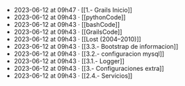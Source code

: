 - 2023-06-12 at 09h47 · [[1.- Grails Inicio]]
- 2023-06-12 at 09h43 · [[pythonCode]]
- 2023-06-12 at 09h43 · [[bashCode]]
- 2023-06-12 at 09h43 · [[GrailsCode]]
- 2023-06-12 at 09h43 · [[Lost (2004–2010)]]
- 2023-06-12 at 09h43 · [[3.3.- Bootstrap de informacion]]
- 2023-06-12 at 09h43 · [[3.2.-  configuracion mysql]]
- 2023-06-12 at 09h43 · [[3.1.- Logger]]
- 2023-06-12 at 09h43 · [[3.- Configuraciones extra]]
- 2023-06-12 at 09h43 · [[2.4.- Servicios]]
